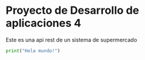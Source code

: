 # Proyecto de Desarrollo de aplicaciones 4

Este es una api rest de un sistema de supermercado


```python
print("Hola mundo!")